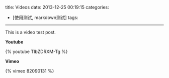 title: Videos
date: 2013-12-25 00:19:15
categories:
- [使用测试, markdown测试]
tags:
---

This is a video test post.

**Youtube**

{% youtube TIbZDRXM-Tg %}

**Vimeo**

{% vimeo 82090131 %}